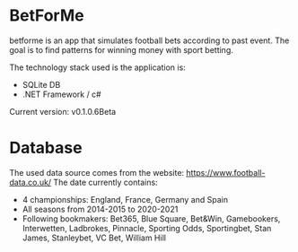 # BetForMe

betforme is an app that simulates football bets according to past event. The goal is to find patterns for winning money with sport betting.

The technology stack used is the application is:

- SQLite DB
- .NET Framework / c#

Current version: v0.1.0.6Beta

# Database

The used data source comes from the website: https://www.football-data.co.uk/
The date currently contains:

- 4 championships: England, France, Germany and Spain
- All seasons from 2014-2015 to 2020-2021
- Following bookmakers: Bet365, Blue Square, Bet&Win, Gamebookers, Interwetten, Ladbrokes, Pinnacle, Sporting Odds, Sportingbet, Stan James, Stanleybet, VC Bet, William Hill
